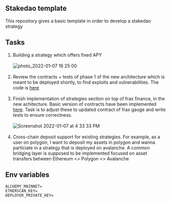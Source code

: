 ## Stakedao template

This repository gives a basic template in order to develop a stakedao strategy

## Tasks

1. Building a strategy which offers fixed APY </br> </br>
![photo_2022-01-07 16 25 00](https://user-images.githubusercontent.com/22425782/148534153-050e49f6-5696-4653-9ab8-6c9ea1d75d7f.jpeg) </br> </br>
2. Review the contracts + tests of phase 1 of the new architecture which is meant to be deployed shortly, to find exploits and vulnerabilities. The code is [here](https://github.com/StakeDAO/sd-frax-veSDT) </br> </br>
3. Finish implementation of strategies section on top of frax finance, in the new achitecture. Basic version of contracts have been implemented [here](https://github.com/StakeDAO/contracts-v2/tree/master/contracts/strategies). Task is to adjust these to updated contract of frax gauge and write tests to ensure correctness. </br> </br>
![Screenshot 2022-01-07 at 4 33 33 PM](https://user-images.githubusercontent.com/22425782/148534914-508515ed-60eb-4bf5-9913-00c9004a18eb.png) </br> </br>
4. Cross-chain deposit support for existing strategies. For example, as a user on polygon, I want to deposit my assets in polygon and wanna particiate in a strategy that is deployed on avalanche. A common bridging layer is supposed to be implemented focused on asset transfers between Ethereum <> Polygon <> Avalanche

## Env variables

```
ALCHEMY_MAINNET=
ETHERSCAN_KEY=
DEPLOYER_PRIVATE_KEY=
```
